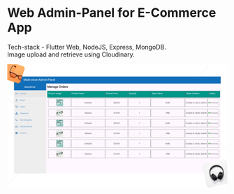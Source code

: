 # Web Admin-Panel for E-Commerce App
Tech-stack - Flutter Web, NodeJS, Express, MongoDB. <br />
Image upload and retrieve using Cloudinary. <br />

![image alt](https://github.com/Jay20241/Admin-Panel/blob/40233a1fea42c08b07623859c8e89328e859dd06/admin_panel.png)
